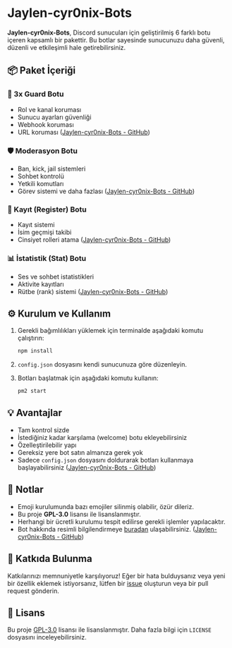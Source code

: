# Jaylen-cyr0nix-Bots

**Jaylen-cyr0nix-Bots**, Discord sunucuları için geliştirilmiş 6 farklı botu içeren kapsamlı bir pakettir. Bu botlar sayesinde sunucunuzu daha güvenli, düzenli ve etkileşimli hale getirebilirsiniz.

## 📦 Paket İçeriği

### 🔐 3x Guard Botu

- Rol ve kanal koruması
- Sunucu ayarları güvenliği
- Webhook koruması
- URL koruması ([Jaylen-cyr0nix-Bots - GitHub](https://github.com/cyr0nix/Jaylen-cyr0nix-Bots?utm_source=chatgpt.com))

### 🛡️ Moderasyon Botu

- Ban, kick, jail sistemleri
- Sohbet kontrolü
- Yetkili komutları
- Görev sistemi ve daha fazlası ([Jaylen-cyr0nix-Bots - GitHub](https://github.com/cyr0nix/Jaylen-cyr0nix-Bots?utm_source=chatgpt.com))

### 📝 Kayıt (Register) Botu

- Kayıt sistemi
- İsim geçmişi takibi
- Cinsiyet rolleri atama ([Jaylen-cyr0nix-Bots - GitHub](https://github.com/cyr0nix/Jaylen-cyr0nix-Bots?utm_source=chatgpt.com))

### 📊 İstatistik (Stat) Botu

- Ses ve sohbet istatistikleri
- Aktivite kayıtları
- Rütbe (rank) sistemi ([Jaylen-cyr0nix-Bots - GitHub](https://github.com/cyr0nix/Jaylen-cyr0nix-Bots?utm_source=chatgpt.com))

## ⚙️ Kurulum ve Kullanım

1. Gerekli bağımlılıkları yüklemek için terminalde aşağıdaki komutu çalıştırın:

   ```bash
   npm install
   ```


2. `config.json` dosyasını kendi sunucunuza göre düzenleyin.

3. Botları başlatmak için aşağıdaki komutu kullanın:

   ```bash
   pm2 start
   ```


## 💡 Avantajlar

- Tam kontrol sizde
- İstediğiniz kadar karşılama (welcome) botu ekleyebilirsiniz
- Özelleştirilebilir yapı
- Gereksiz yere bot satın almanıza gerek yok
- Sadece `config.json` dosyasını doldurarak botları kullanmaya başlayabilirsiniz ([Jaylen-cyr0nix-Bots - GitHub](https://github.com/cyr0nix/Jaylen-cyr0nix-Bots?utm_source=chatgpt.com))

## 📌 Notlar

- Emoji kurulumunda bazı emojiler silinmiş olabilir, özür dileriz.
- Bu proje **GPL-3.0** lisansı ile lisanslanmıştır.
- Herhangi bir ücretli kurulumu tespit edilirse gerekli işlemler yapılacaktır.
- Bot hakkında resimli bilgilendirmeye [buradan](https://imgur.com/a/brRSZDx) ulaşabilirsiniz. ([Jaylen-cyr0nix-Bots - GitHub](https://github.com/cyr0nix/Jaylen-cyr0nix-Bots?utm_source=chatgpt.com))

## 🤝 Katkıda Bulunma

Katkılarınızı memnuniyetle karşılıyoruz! Eğer bir hata bulduysanız veya yeni bir özellik eklemek istiyorsanız, lütfen bir [issue](https://github.com/cyr0nix/Jaylen-cyr0nix-Bots/issues) oluşturun veya bir pull request gönderin.

## 📄 Lisans

Bu proje [GPL-3.0](https://www.gnu.org/licenses/gpl-3.0.tr.html) lisansı ile lisanslanmıştır. Daha fazla bilgi için `LICENSE` dosyasını inceleyebilirsiniz.
